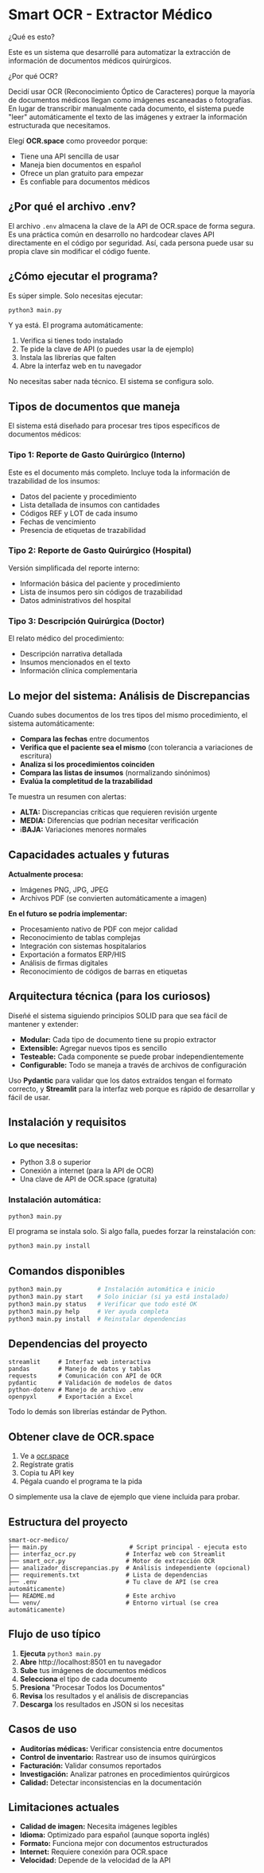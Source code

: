 # Smart OCR - Extractor Médico

¿Qué es esto?

Este es un sistema que desarrollé para automatizar la extracción de información de documentos médicos quirúrgicos. 

¿Por qué OCR?

Decidí usar OCR (Reconocimiento Óptico de Caracteres) porque la mayoría de documentos médicos llegan como imágenes escaneadas o fotografías. En lugar de transcribir manualmente cada documento, el sistema puede "leer" automáticamente el texto de las imágenes y extraer la información estructurada que necesitamos.

Elegí **OCR.space** como proveedor porque:
- Tiene una API sencilla de usar
- Maneja bien documentos en español
- Ofrece un plan gratuito para empezar
- Es confiable para documentos médicos

## ¿Por qué el archivo .env?

El archivo `.env` almacena la clave de la API de OCR.space de forma segura. Es una práctica común en desarrollo no hardcodear claves API directamente en el código por seguridad. Así, cada persona puede usar su propia clave sin modificar el código fuente.

## ¿Cómo ejecutar el programa?

Es súper simple. Solo necesitas ejecutar:

```bash
python3 main.py
```

Y ya está. El programa automáticamente:
1. Verifica si tienes todo instalado
2. Te pide la clave de API (o puedes usar la de ejemplo)
3. Instala las librerías que falten
4. Abre la interfaz web en tu navegador

No necesitas saber nada técnico. El sistema se configura solo.

## Tipos de documentos que maneja

El sistema está diseñado para procesar tres tipos específicos de documentos médicos:

### Tipo 1: Reporte de Gasto Quirúrgico (Interno)
Este es el documento más completo. Incluye toda la información de trazabilidad de los insumos:
- Datos del paciente y procedimiento
- Lista detallada de insumos con cantidades
- Códigos REF y LOT de cada insumo
- Fechas de vencimiento
- Presencia de etiquetas de trazabilidad

### Tipo 2: Reporte de Gasto Quirúrgico (Hospital)
Versión simplificada del reporte interno:
- Información básica del paciente y procedimiento
- Lista de insumos pero sin códigos de trazabilidad
- Datos administrativos del hospital

### Tipo 3: Descripción Quirúrgica (Doctor)
El relato médico del procedimiento:
- Descripción narrativa detallada
- Insumos mencionados en el texto
- Información clínica complementaria

## Lo mejor del sistema: Análisis de Discrepancias

Cuando subes documentos de los tres tipos del mismo procedimiento, el sistema automáticamente:

- **Compara las fechas** entre documentos
- **Verifica que el paciente sea el mismo** (con tolerancia a variaciones de escritura)
- **Analiza si los procedimientos coinciden**
- **Compara las listas de insumos** (normalizando sinónimos)
- **Evalúa la completitud de la trazabilidad**

Te muestra un resumen con alertas:
- **ALTA:** Discrepancias críticas que requieren revisión urgente
- **MEDIA:** Diferencias que podrían necesitar verificación
- ℹ**BAJA:** Variaciones menores normales

## Capacidades actuales y futuras

**Actualmente procesa:**
- Imágenes PNG, JPG, JPEG
- Archivos PDF (se convierten automáticamente a imagen)

**En el futuro se podría implementar:**
- Procesamiento nativo de PDF con mejor calidad
- Reconocimiento de tablas complejas
- Integración con sistemas hospitalarios
- Exportación a formatos ERP/HIS
- Análisis de firmas digitales
- Reconocimiento de códigos de barras en etiquetas

## Arquitectura técnica (para los curiosos)

Diseñé el sistema siguiendo principios SOLID para que sea fácil de mantener y extender:

- **Modular:** Cada tipo de documento tiene su propio extractor
- **Extensible:** Agregar nuevos tipos es sencillo
- **Testeable:** Cada componente se puede probar independientemente
- **Configurable:** Todo se maneja a través de archivos de configuración

Uso **Pydantic** para validar que los datos extraídos tengan el formato correcto, y **Streamlit** para la interfaz web porque es rápido de desarrollar y fácil de usar.

## Instalación y requisitos

### Lo que necesitas:
- Python 3.8 o superior
- Conexión a internet (para la API de OCR)
- Una clave de API de OCR.space (gratuita)

### Instalación automática:
```bash
python3 main.py
```

El programa se instala solo. Si algo falla, puedes forzar la reinstalación con:
```bash
python3 main.py install
```

## Comandos disponibles

```bash
python3 main.py          # Instalación automática e inicio
python3 main.py start    # Solo iniciar (si ya está instalado)
python3 main.py status   # Verificar que todo esté OK
python3 main.py help     # Ver ayuda completa
python3 main.py install  # Reinstalar dependencias
```

## Dependencias del proyecto

```
streamlit     # Interfaz web interactiva
pandas        # Manejo de datos y tablas
requests      # Comunicación con API de OCR
pydantic      # Validación de modelos de datos
python-dotenv # Manejo de archivo .env
openpyxl      # Exportación a Excel
```

Todo lo demás son librerías estándar de Python.

## Obtener clave de OCR.space

1. Ve a [ocr.space](https://ocr.space/ocrapi)
2. Regístrate gratis
3. Copia tu API key
4. Pégala cuando el programa te la pida

O simplemente usa la clave de ejemplo que viene incluida para probar.

## Estructura del proyecto

```
smart-ocr-medico/
├── main.py                       # Script principal - ejecuta esto
├── interfaz_ocr.py              # Interfaz web con Streamlit
├── smart_ocr.py                 # Motor de extracción OCR
├── analizador_discrepancias.py  # Análisis independiente (opcional)
├── requirements.txt             # Lista de dependencias
├── .env                         # Tu clave de API (se crea automáticamente)
├── README.md                    # Este archivo
└── venv/                        # Entorno virtual (se crea automáticamente)
```

## Flujo de uso típico

1. **Ejecuta** `python3 main.py`
2. **Abre** http://localhost:8501 en tu navegador
3. **Sube** tus imágenes de documentos médicos
4. **Selecciona** el tipo de cada documento
5. **Presiona** "Procesar Todos los Documentos"
6. **Revisa** los resultados y el análisis de discrepancias
7. **Descarga** los resultados en JSON si los necesitas

## Casos de uso

- **Auditorías médicas:** Verificar consistencia entre documentos
- **Control de inventario:** Rastrear uso de insumos quirúrgicos
- **Facturación:** Validar consumos reportados
- **Investigación:** Analizar patrones en procedimientos quirúrgicos
- **Calidad:** Detectar inconsistencias en la documentación

## Limitaciones actuales

- **Calidad de imagen:** Necesita imágenes legibles
- **Idioma:** Optimizado para español (aunque soporta inglés)
- **Formato:** Funciona mejor con documentos estructurados
- **Internet:** Requiere conexión para OCR.space
- **Velocidad:** Depende de la velocidad de la API


